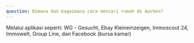 ```yaml
---
question: Dimana dan bagaimana cara mencari rumah di Aachen?
---
```


Melalui aplikasi seperti: WG - Gesucht, Ebay Kleineinzeigen, Immoscout 24, Immowelt, Group Line, dan Facebook (bursa kamar)
